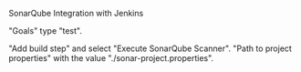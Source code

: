 SonarQube Integration with Jenkins


 "Goals" type "test".

"Add build step" and select "Execute SonarQube Scanner".
 "Path to project properties" with the value "./sonar-project.properties".


